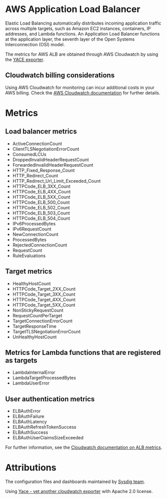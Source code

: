 # AWS Application Load Balancer
Elastic Load Balancing automatically distributes incoming application traffic across multiple targets, such as Amazon EC2 instances, containers, IP addresses, and Lambda functions.
An Application Load Balancer functions at the application layer, the seventh layer of the Open Systems Interconnection (OSI) model.

The metrics for AWS ALB are obtained through AWS Cloudwatch by using the [YACE exporter](https://github.com/ivx/yet-another-cloudwatch-exporter).

## Cloudwatch billing considerations
Using AWS Cloudwatch for monitoring can incur additional costs in your AWS billing.
Check the [AWS Cloudwatch documentation](https://docs.aws.amazon.com/AmazonCloudWatch/latest/monitoring/cloudwatch_limits.html) for further details.

# Metrics
## Load balancer metrics
- ActiveConnectionCount
- ClientTLSNegotiationErrorCount
- ConsumedLCUs
- DroppedInvalidHeaderRequestCount
- ForwardedInvalidHeaderRequestCount
- HTTP_Fixed_Response_Count
- HTTP_Redirect_Count
- HTTP_Redirect_Url_Limit_Exceeded_Count
- HTTPCode_ELB_3XX_Count
- HTTPCode_ELB_4XX_Count
- HTTPCode_ELB_5XX_Count
- HTTPCode_ELB_500_Count
- HTTPCode_ELB_502_Count
- HTTPCode_ELB_503_Count
- HTTPCode_ELB_504_Count
- IPv6ProcessedBytes
- IPv6RequestCount
- NewConnectionCount
- ProcessedBytes
- RejectedConnectionCount
- RequestCount
- RuleEvaluations

## Target metrics
- HealthyHostCount
- HTTPCode_Target_2XX_Count
- HTTPCode_Target_3XX_Count
- HTTPCode_Target_4XX_Count
- HTTPCode_Target_5XX_Count
- NonStickyRequestCount
- RequestCountPerTarget
- TargetConnectionErrorCount
- TargetResponseTime
- TargetTLSNegotiationErrorCount
- UnHealthyHostCount

## Metrics for Lambda functions that are registered as targets
- LambdaInternalError
- LambdaTargetProcessedBytes
- LambdaUserError

## User authentication metrics
- ELBAuthError
- ELBAuthFailure
- ELBAuthLatency
- ELBAuthRefreshTokenSuccess
- ELBAuthSuccess
- ELBAuthUserClaimsSizeExceeded

For further information, see the [Cloudwatch documentation on ALB metrics](https://docs.aws.amazon.com/elasticloadbalancing/latest/application/load-balancer-cloudwatch-metrics.html).

# Attributions
The configuration files and dashboards maintained by [Sysdig team](https://sysdig.com/).

Using [Yace - yet another cloudwatch exporter](https://github.com/ivx/yet-another-cloudwatch-exporter) with Apache 2.0 license.
